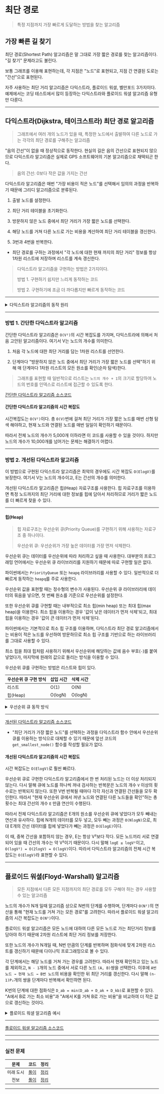 # 최단 경로

> 특정 지점까지 가장 빠르게 도달하는 방법을 찾는 알고리즘

## 가장 빠른 길 찾기

최단 경로(Shortest Path) 알고리즘은 말 그대로 가장 짧은 경로를 찾는 알고리즘이다. "길 찾기" 문제라고도 불린다.

보통 그래프를 이용해 표현하는데, 각 지점은 "노드"로 표현되고, 지점 간 연결된 도로는 "간선"으로 표현된다.

자주 사용하는 최단 거리 알고리즘은 다익스트라, 플로이드 워셜, 벨만포드 3가지이다. 예제에서는 코딩 테스트에서 많이 등장하는 다익스트라와 플로이드 워셜 알고리즘 유형만 다룬다.

---

## 다익스트라(Dijkstra, 테이크스트라) 최단 경로 알고리즘

> 그래프에서 여러 개의 노드가 있을 때, 특정한 노드에서 출발하여 다른 노드로 가는 각각의 최단 경로를 구해주는 알고리즘

"음의 간선"이 없을 때 정상적으로 동작한다. 현실의 길은 음의 간선으로 표현되지 않으므로 다익스트라 알고리즘은 실제로 GPS 소프트웨어의 기본 알고리즘으로 채택되곤 한다.

> 음의 간선: 0보다 작은 값을 가지는 간선

다익스트라 알고리즘은 매번 "가장 비용이 적은 노드"를 선택해서 임의의 과정을 반복하기 때문에 그리디 알고리즘으로 분류된다.

1. 출발 노드를 설정한다.

2. 최단 거리 테이블을 초기화한다.

3. 방문하지 않은 노드 중에서 최단 거리가 가장 짧은 노드를 선택한다.

4. 해당 노드를 거쳐 다른 노드로 가는 비용을 계산하여 최단 거리 테이블을 갱신한다.

5. 3번과 4번을 반복한다.

- 최단 경로를 구하는 과정에서 "각 노드에 대한 현재 까지의 최단 거리" 정보를 항상 1차원 리스트에 저장하며 리스트를 계속 갱신한다.

> 다익스트라 알고리즘을 구현하는 방법은 2가지이다.
>
> 방법 1. 구현하기 쉽지만 느리게 동작하는 코드
>
> 방법 2. 구현하기에 조금 더 까다롭지만 빠르게 동작하는 코드

---

<details>
  <summary>다익스트라 알고리즘의 동작 원리</summary>
    
  ![다익스트라예제](./images/ex_dijkstra.png)

출발 노드를 1번 노드로 설정하고 다른 모든 노드로 가는 최단 거리를 '무한'으로 초기화

| 노드 번호 |  1  |  2   |  3   |  4   |  5   |  6   |
| :-------: | :-: | :--: | :--: | :--: | :--: | :--: |
|   거리    |  0  | 무한 | 무한 | 무한 | 무한 | 무한 |

1. 방문하지 않은 노드 중에서 최단 거리가 가장 짧은 노드를 선택한다. 출발 노드에서 출발 노드로의 거리는 0으로 보기 때문에 처음에는 출발 노드가 선택된다.

2. 1번 노드를 거쳐 다른 노드로 가는 비용을 계산한다.

- 1번 노드를 거쳐서 2번, 3번, 4번 노드로 가는 최소 비용은 각각 `2(=0+2)`, `5(=0+5)`, `1(=0+1)`이다.

- 현재 설정된 거리보다 더 짧은 경로를 찾았다면 새로운 값으로 갱신한다.

| 노드 번호 | _1_ |  2  |  3  |  4  |  5   |  6   |
| :-------: | :-: | :-: | :-: | :-: | :--: | :--: |
|   거리    |  0  |  2  |  5  |  1  | 무한 | 무한 |

3. 이후 방문하지 않은 노드 중에서 최단 거리가 가장 짧은 노드를 선택한다.

- 4번 노드가 선택되고, 4번 노드를 거쳐서 갈 수 있는 노드를 확인한다.

  4번 노드를 거쳐 3번과 5번 노드로 가는 최소 비용은 `4(=1+3)`, `2(1+1)`이다.

  기존 리스트에 담겨 있던 값보다 작다면, 리스트를 갱신한다.

| 노드 번호 | _1_ |  2  |  3  | _4_ |  5  |  6   |
| :-------: | :-: | :-: | :-: | :-: | :-: | :--: |
|   거리    |  0  |  2  |  4  |  1  |  2  | 무한 |

4. 방문하지 않은 노드의 최단 거리가 같은 경우 일반적으로 번호가 작은 노드를 선택한다.

- 2번 노드를 선택해 이 노드를 거쳐서 3번 노드로 이동하는 비용은 `5(=2+3)`이다. 기존 리스트의 값보다 크므로 값을 갱신하지 않는다.

| 노드 번호 | _1_ | _2_ |  3  | _4_ |  5  |  6   |
| :-------: | :-: | :-: | :-: | :-: | :-: | :--: |
|   거리    |  0  |  2  |  4  |  1  |  2  | 무한 |

5. 5번 노드를 선택, 동일한 과정을 반복한다.

| 노드 번호 | _1_ | _2_ |  3  | _4_ | _5_ |  6  |
| :-------: | :-: | :-: | :-: | :-: | :-: | :-: |
|   거리    |  0  |  2  |  3  |  1  |  2  |  4  |

6. 3번 노드를 선택, 동일한 과정을 반복한다.

| 노드 번호 | _1_ | _2_ | _3_ | _4_ | _5_ |  6  |
| :-------: | :-: | :-: | :-: | :-: | :-: | :-: |
|   거리    |  0  |  2  |  3  |  1  |  2  |  4  |

7. 6번 노드를 선택, 동일한 과정을 반복한다.

최종 최단거리 테이블은 다음과 같다.

| 노드 번호 | _1_ | _2_ | _3_ | _4_ | _5_ | _6_ |
| :-------: | :-: | :-: | :-: | :-: | :-: | :-: |
|   거리    |  0  |  2  |  3  |  1  |  2  |  4  |

다익스트라 알고리즘에서 "방문하지 않은 노드 중 최단거리가 가장 짧은 노드를 선택" 하는 과정을 반복하는데, 이렇게 선택된 노드는 "최단 거리가 완전히 선택된 노드"로 더 이상 알고리즘을 반복해도 최단 거리가 줄어들지 않는다.

따라서 다익스트라 알고리즘이 진행되면서 한 단계당 하나의 노드에 대한 최단 거리를 확실히 찾는 것을 알 수 있다.

</details>

---

### 방법 1. 간단한 다익스트라 알고리즘

간단한 다익스트라 알고리즘은 `O(V²)`의 시간 복잡도를 가지며, 다익스트라에 의해서 처음 고안된 알고리즘이다. 여기서 V는 노드의 개수를 의미한다.

1. 처음 각 노드에 대한 최단 거리를 담는 1차원 리스트를 선언한다.

2. 단계마다 "방문하지 않은 노드 중에서 최단 거리가 가장 짧은 노드를 선택"하기 위해 매 단계마다 1차원 리스트의 모든 원소를 확인(순차 탐색)한다.

> 그래프를 표현할 때 일반적으로 리스트는 `노드의 개수 + 1`의 크기로 할당하여 노드의 번호를 인덱스로 리스트에 접근할 수 있도록 한다.

[간단한 다익스트라 알고리즘 소스코드](./example/ex8_dijkstra1.py)

#### 간단한 다익스트라 알고리즘의 시간 복잡도

시간복잡도는 `O(V²)`이다. 총 `O(V)`번에 걸쳐 최단 거리가 가장 짧은 노드를 매번 선형 탐색 해야하고, 현재 노드와 연결된 노드를 매번 일일이 확인하기 때문이다.

따라서 전체 노드의 개수가 5,000개 이하라면 이 코드를 사용할 수 있을 것이다. 하지만 노드의 개수가 10,000개를 넘어가는 문제는 해결하기 어렵다.

---

### 방법 2. 개선된 다익스트라 알고리즘

이 방법으로 구현된 다익스트라 알고리즘은 최악의 경우에도 시간 복잡도 `O(ElogV)`를 보장한다. 여기서 V는 노드의 개수이고, E는 간선의 개수를 의미한다.

개선된 다익스트라 알고리즘은 힙(Heap) 자료구조를 사용한다. 힙 자료구조를 이용하면 특정 노드까지의 최단 거리에 대한 정보를 힙에 담아서 처리하므로 거리가 짧은 노드를 더 빠르게 찾을 수 있다.

---

#### 힙(Heap)

> 힙 자료구조는 우선순위 큐(Priority Queue)를 구현하기 위해 사용하는 자료구조 중 하나이다.
>
> 우선순위 큐: 우선순위가 가장 높은 데이터를 가장 먼저 삭제한다.

우선순위 큐는 데이터를 우선순위에 따라 처리하고 싶을 때 사용한다. 대부분의 프로그래밍 언어에서는 우선순위 큐 라이브러리를 지원하기 때문에 따로 구현할 일은 없다.

파이썬에서는 `PriorityQueue` 또는 `heapq` 라이브러리를 사용할 수 있다. 일반적으로 더 빠르게 동작하는 `heapq`를 주로 사용한다.

우선순위 값을 표현할 때는 정수형의 변수가 사용된다. 우선순위 큐 라이브러리에 데이터의 묶음을 넣으면, 첫 번째 원소를 기준으로 우선순위를 설정한다.

또한 우선순위 큐를 구현할 때는 내부적으로 최소 힙(min heap) 또는 최대 힙(max heap)을 이용한다. 최소 힙을 이용하는 경우 '값이 낮은 데이터가 먼저 삭제'되고, 최대 힙을 이용하는 경우 '값이 큰 데이터가 먼저 삭제'된다.

파이썬에서는 기본적으로 최소 힙 구조를 이용하며, 다익스트라 최단 경로 알고리즘에서는 비용이 적은 노드를 우선하여 방문하므로 최소 힙 구조를 기반으로 하는 라이브러리를 그대로 사용할 수 있다.

최소 힙을 최대 힙처럼 사용하기 위해서 우선순위에 해당하는 값에 음수 부호(`-`)를 붙여 넣었다가, 마지막에 원래의 값으로 돌리는 방식을 이용할 수 있다.

우선순위 큐를 구현하는 방법은 리스트와 힙이 있다.

| 우선순위 큐 구현 방식 | 삽입 시간 | 삭제 시간 |
| --------------------- | --------- | --------- |
| 리스트                | O(1)      | O(N)      |
| 힙(Heap)              | O(logN)   | O(logN)   |

<details>
  <summary>우선순위 큐 동작 방식</summary>
  
우선순위 큐를 적용하여도 다익스트라 알고리즘이 동작하는 기본 원리는 동일하다. 최단 거리를 저장하기 위한 1차원 리스트는 그대로 이용하고, 현재 가장 가까운 노드를 저장하기 위한 목적으로만 우선순위 큐를 추가로 이용한다.

![다익스트라예제](./images/ex_dijkstra.png)

1. 1번 노드가 출발 노드일 때, 출발 노드를 제외한 모든 노드의 최단 거리를 무한으로 설정한다.

- 우선순위 큐에 1번 노드를 넣는다.

  1번 노드로 가는 거리는 자기 자신까지 도달하는 거리이기 때문에 0이다. 즉, `(거리: 0, 노드: 1)`의 정보를 가지는 객체를 우선순위 큐에 넣는다.

| 노드 번호 |  1  |  2   |  3   |  4   |  5   |  6   |
| :-------: | :-: | :--: | :--: | :--: | :--: | :--: |
|   거리    |  0  | 무한 | 무한 | 무한 | 무한 | 무한 |

| 우선순위 큐 | (0, 1) |
| ----------- | ------ |

2. 거리가 가장 짧은 노드를 선택하기 위해서는 우선순위 큐에서 노드를 꺼낸다. 기본적으로 거리가 짧은 원소가 우선순위 큐의 최상위 원소로 위치해 있다.

- 해당 노드를 이미 처리한 적이 있다면 무시한다.

- `(0, 1)`은 1번 노드까지 가는 최단 거리가 0이라는 의미이므로, 1번 노드를 거쳐 2번, 3번, 4번 노드로 가는 최소 비용을 계산한다. 차례로 2, 5, 1이고, 현재 테이블의 값보다 더 짧은 경로이므로 각각 갱신한다.

- 더 짧은 경로를 찾은 노드 정보들은 다시 우선순위 큐에 넣는다.

| 노드 번호 | _1_ |  2  |  3  |  4  |  5   |  6   |
| :-------: | :-: | :-: | :-: | :-: | :--: | :--: |
|   거리    |  0  |  2  |  5  |  1  | 무한 | 무한 |

| 우선순위 큐 | (1, 4), (2, 2), (5, 3) |
| ----------- | ---------------------- |

3. 우선순위 큐에서 원소를 꺼내 동일한 과정을 반복한다.

- `(1, 4)`가 추출되고, 아직 4번 노드를 방문하지 않았으며, 최단 거리가 가장 짧은 노드이다. 따라서 4번 노드를 기준으로 연결된 간선을 확인 후 리스트를 갱신한다. 갱신된 노드의 정보는 우선순위 큐에 넣는다.

| 노드 번호 | _1_ |  2  |  3  | _4_ |  5  |  6   |
| :-------: | :-: | :-: | :-: | :-: | :-: | :--: |
|   거리    |  0  |  2  |  4  |  1  |  2  | 무한 |

| 우선순위 큐 | (2, 2), (2, 5), (4, 3), (5, 3) |
| ----------- | ------------------------------ |

4. 마찬가지로 `(2, 2)`가 추출되고 노드 2에 대해 처리한다. 2번 노드를 거쳐 가는 경우 중 최단 거리를 더 짧게 갱신할 수 있는 방법은 없으므로 우선순위 큐에 어떠한 원소도 들어가지 않는다.

| 노드 번호 | _1_ | _2_ |  3  | _4_ |  5  |  6   |
| :-------: | :-: | :-: | :-: | :-: | :-: | :--: |
|   거리    |  0  |  2  |  4  |  1  |  2  | 무한 |

| 우선순위 큐 | (2, 5), (4, 3), (5, 3) |
| ----------- | ---------------------- |

5. `(2, 5)`가 추출되고 노드 5에 대해 처리한다.

| 노드 번호 | _1_ | _2_ |  3  | _4_ | _5_ |  6  |
| :-------: | :-: | :-: | :-: | :-: | :-: | :-: |
|   거리    |  0  |  2  |  3  |  1  |  2  |  4  |

| 우선순위 큐 | (3, 3), (4, 3), (4, 6), (5, 3) |
| ----------- | ------------------------------ |

6. `(3, 3)`이 추출되고 노드 3애 대해 처리한다.

| 노드 번호 | _1_ | _2_ | _3_ | _4_ | _5_ |  6  |
| :-------: | :-: | :-: | :-: | :-: | :-: | :-: |
|   거리    |  0  |  2  |  3  |  1  |  2  |  4  |

| 우선순위 큐 | (4, 3), (4, 6), (5, 3) |
| ----------- | ---------------------- |

7. `(4, 3)`이 추출되고 노드 3에 대해 처리한다. 3번 노드는 앞서 처리된 적 있기 때문에 해당 원소는 무시되고 다음 원소를 추출한다.

8. `(4, 6)`이 추출되고 노드 6에 대해 처리한다.

| 노드 번호 | _1_ | _2_ | _3_ | _4_ | _5_ | _6_ |
| :-------: | :-: | :-: | :-: | :-: | :-: | :-: |
|   거리    |  0  |  2  |  3  |  1  |  2  |  4  |

| 우선순위 큐 | (5, 3) |
| ----------- | ------ |

9. 마지막으로 남은 원소 `(5, 3)`에 대해 처리한다. 이미 처리된 노드이므로 무시한다.

| 노드 번호 | _1_ | _2_ | _3_ | _4_ | _5_ | _6_ |
| :-------: | :-: | :-: | :-: | :-: | :-: | :-: |
|   거리    |  0  |  2  |  3  |  1  |  2  |  4  |

| 우선순위 큐 |     |
| ----------- | --- |

- 모든 단계를 거친 후에 최단 거리 테이블에 남아있는 데이터가 각 노드로의 최단 거리이다.

</details>

---

[개선된 다익스트라 알고리즘 소스코드](./example/ex8_dijkstra2.py)

- "최단 거리가 가장 짧은 노드"를 선택하는 과정을 다익스트라 함수 안에서 우선순위 큐를 이용하는 방식으로 대체할 수 있기 때문에 앞선 코드의 `get_smallest_node()` 함수를 작성할 필요가 없다.

#### 개선된 다익스트라 알고리즘의 시간 복잡도

시간 복잡도는 `O(ElogV)`로 훨씬 빠르다.

우선순위 큐로 구현한 다익스트라 알고리즘에서 한 번 처리된 노드는 더 이상 처리되지 않는다. 다시 말해 큐에 노드를 하나씩 꺼내 검사하는 반복문은 노드의 개수 `V` 이상의 횟수로는 반복되지 않는다. 또한 V번 반복될 때마다 각각 자신과 연결된 간선들을 모두 확인한다. 따라서 "현재 우선순위 큐에서 꺼낸 노드와 연결된 다른 노드들을 확인"하는 총 횟수는 최대 간선의 개수 `E` 만큼 연산이 수행된다.

따라서 전체 다익스트라 알고리즘은 E개의 원소를 우선순위 큐에 넣었다가 모두 빼내는 연산과 유사하다. 힙에 N개의 데이터를 모두 넣고, 모두 빼는 과정은 `O(NlogN)`으로, 최대 E개의 간선 데이터를 힙에 넣었다가 빼는 과정은 `O(ElogE)`이다.

이 때, 중복 간선을 포함하지 않는 경우, E는 항상 V²보다 작다. 모든 노드끼리 서로 연결되어 있을 때 간선의 개수는 약 V²이기 때문이다. 다시 말해 `logE ≤ logV²`이고, `O(logV²) = O(2logV) = O(logV)`이다. 따라서 다익스트라 알고리즘의 전체 시간 복잡도는 `O(ElogV)`라 표현할 수 있다.

---

## 플로이드 워셜(Floyd-Warshall) 알고리즘

> 모든 지점에서 다른 모든 지점까지의 최단 경로를 모두 구해야 하는 경우 사용할 수 있는 알고리즘

노드의 개수가 N개 일때 알고리즘 상으로 N번의 단계를 수행하며, 단계마다 `O(N²)`의 연산을 통해 "현재 노드를 거쳐 가는 모든 경로"를 고려한다. 따라서 플로이드 워셜 알고리즘의 시간 복잡도는 `O(N³)`이다.

플로이드 워셜 알고리즘은 모든 노드에 대하여 다른 모든 노드로 가는 최단거리 정보를 담아야 하기 때문에 2차원 리스트에 최단 거리 정보를 저장한다.

또한 노드의 개수가 N개일 때, N번 만큼의 단계를 반복하며 점화식에 맞게 2차원 리스트를 갱신하기 때문에 다이나믹 프로그래밍으로 볼 수 있다.

각 단계에서는 해당 노드를 거쳐 가는 경우를 고려한다. 따라서 현재 확인하고 있는 노드를 제외하고, `N - 1`개의 노드 중에서 서로 다른 노드 `(A, B)`쌍을 선택한다. 이후에 `A번 노드 → 현재 노드 → B번 노드`의 비용을 확인한 뒤 최단 거리를 갱신한다. 다시 말해 `(n-1)P₂`개의 쌍을 단계마다 반복해서 확인하면 된다.

K번의 단계에 대한 점화식은 `D_ab = min(D_ab + D_ak + D_kb)`로 표현할 수 있다. "A에서 B로 가는 최소 비용"과 "A에서 K를 거쳐 B로 가는 비용"을 비교하여 더 작은 값으로 갱신하는 것이다.

<details>
  <summary>플로이드 워셜 알고리즘 예시</summary>

![플로이드워셜 예시](./images/floyd_warshall.png)

다음 그래프에서 초기 테이블을 설정한다. '연결된 간선'은 단순히 그 값을 채워넣고, 연결되지 않은 간선은 '무한'의 값을 넣는다. 2차원 리스트에서 각 값에 해당하는 `D_ab`는 a에서 b로 가는 최단 거리이다. 모든 i에 대하여 `D_ii`는 0으로 초기화한다.

| 출발 \ 도착 |  1   |  2   |  3   |  4   |
| :---------: | :--: | :--: | :--: | :--: |
|      1      |  0   |  4   | 무한 |  6   |
|      2      |  3   |  0   |  7   | 무한 |
|      3      |  5   | 무한 |  0   |  4   |
|      4      | 무한 | 무한 |  2   |  0   |

1. 1번 노드를 거쳐 가는 경우를 고려한다. 다음과 같이 6(=₃P₂)가지 경우에 대해서 확인하며 값을 갱신한다.

```markdown
D_23 = min(D_23, D_21 + D_13)
D_24 = min(D_24, D_21 + D_14) = 3 + 6 = 9
D_32 = min(D_32, D_31 + D_12) = 5 + 4 = 9
D_34 = min(D_34, D_31 + D_14)
D_42 = min(D_42, D_41 + D_12)
D_43 = min(D_43, D_41 + D_13)
```

| 출발 \ 도착 |  1   |   2    |  3   |  4  |
| :---------: | :--: | :----: | :--: | :-: |
|      1      |  0   |   4    | 무한 |  6  |
|      2      |  3   |   0    | _7_  | _9_ |
|      3      |  5   |  _9_   |  0   | _4_ |
|      4      | 무한 | _무한_ | _2_  |  0  |

2. 2번 노드를 거쳐 가는 경우를 계산한다. `(1, 3), (1, 4), (3, 1), (3, 4), (4, 1), (4, 3)` 6가지 경우가 있고, 최단거리 값을 갱신한다.

| 출발 \ 도착 |   1    |  2   |  3   |  4  |
| :---------: | :----: | :--: | :--: | :-: |
|      1      |   0    |  4   | _11_ | _6_ |
|      2      |   3    |  0   |  7   |  9  |
|      3      |  _5_   |  9   |  0   | _4_ |
|      4      | _무한_ | 무한 | _2_  |  0  |

3. 마찬가지로 3번 노드에 대해 동일한 과정을 반복한다.

| 출발 \ 도착 |  1  |  2   |  3  |  4  |
| :---------: | :-: | :--: | :-: | :-: |
|      1      |  0  | _4_  | 11  | _6_ |
|      2      | _3_ |  0   |  7  | _9_ |
|      3      |  5  |  9   |  0  |  4  |
|      4      | _7_ | _11_ |  2  |  0  |

4. 4번 노드에 대해 동일한 과정을 반복한다.

| 출발 \ 도착 |  1  |  2  |  3  |  4  |
| :---------: | :-: | :-: | :-: | :-: |
|      1      |  0  | _4_ | _8_ |  6  |
|      2      | _3_ |  0  | _7_ |  9  |
|      3      | _5_ | _9_ |  0  |  4  |
|      4      |  7  | 11  |  2  |  0  |

5. 최종 테이블의 형태는 모든 노드에서 모든 노드로 가는 최단 거리 정보가 표현되어 있다. 예를 들어 `D_13`은 1번 노드에서 3번 노드로 가는 최단 거리의 값을 나타낸다.

</details>

---

[플로이드 워셜 알고리즘 소스코드](./example/ex8_floyd.py)

---

---

### 실전 문제

|   문제    |           코드           |             정리             |
| :-------: | :----------------------: | :--------------------------: |
| 미래 도시 | [풀이](./example/8-1.py) | [정리](./example/8-1_sol.md) |
|   전보    | [풀이](./example/8-2.py) | [정리](./example/8-2_sol.md) |

---
